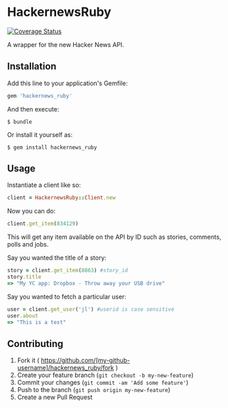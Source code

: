 # HackernewsRuby

[![Coverage Status](https://coveralls.io/repos/allcentury/hackernews_ruby/badge.png?branch=master)](https://coveralls.io/r/allcentury/hackernews_ruby?branch=master)

A wrapper for the new Hacker News API.

## Installation

Add this line to your application's Gemfile:

```ruby
gem 'hackernews_ruby'
```

And then execute:

    $ bundle

Or install it yourself as:

    $ gem install hackernews_ruby

## Usage

Instantiate a client like so:

```ruby
client = HackernewsRuby::Client.new
```

Now you can do:

```ruby
client.get_item(834129)
```
This will get any item available on the API by ID such as stories, comments, polls and jobs.

Say you wanted the title of a story:

```ruby
story = client.get_item(8863) #story_id
story.title
=> "My YC app: Dropbox - Throw away your USB drive"
```

Say you wanted to fetch a particular user:

```ruby
user = client.get_user('jl') #userid is case sensitive
user.about
=> "This is a test"
```


## Contributing

1. Fork it ( https://github.com/[my-github-username]/hackernews_ruby/fork )
2. Create your feature branch (`git checkout -b my-new-feature`)
3. Commit your changes (`git commit -am 'Add some feature'`)
4. Push to the branch (`git push origin my-new-feature`)
5. Create a new Pull Request
